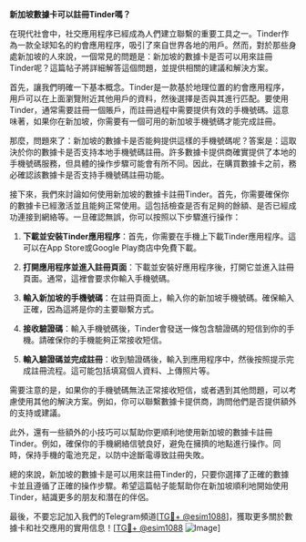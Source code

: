 **新加坡數據卡可以註冊Tinder嗎？**

在現代社會中，社交應用程序已經成為人們建立聯繫的重要工具之一。Tinder作為一款全球知名的約會應用程序，吸引了來自世界各地的用戶。然而，對於那些身處新加坡的人來說，一個常見的問題是：新加坡的數據卡是否可以用來註冊Tinder呢？這篇帖子將詳細解答這個問題，並提供相關的建議和解決方案。

首先，讓我們明確一下基本概念。Tinder是一款基於地理位置的約會應用程序，用戶可以在上面瀏覽附近其他用戶的資料，然後選擇是否與其進行匹配。要使用Tinder，通常需要註冊一個賬戶，而註冊過程中需要提供有效的手機號碼。這意味著，如果你在新加坡，你需要有一個可用的新加坡手機號碼才能完成註冊。

那麼，問題來了：新加坡的數據卡是否能夠提供這樣的手機號碼呢？答案是：這取決於你的數據卡是否支持本地手機號碼註冊。許多數據卡提供商確實提供了本地的手機號碼服務，但具體的操作步驟可能會有所不同。因此，在購買數據卡之前，務必確認該數據卡是否支持手機號碼註冊功能。

接下來，我們來討論如何使用新加坡的數據卡註冊Tinder。首先，你需要確保你的數據卡已經激活並且能夠正常使用。這包括檢查是否有足夠的餘額、是否已經成功連接到網絡等。一旦確認無誤，你可以按照以下步驟進行操作：

1. **下載並安裝Tinder應用程序**：首先，你需要在手機上下載Tinder應用程序。這可以在App Store或Google Play商店中免費下載。

2. **打開應用程序並進入註冊頁面**：下載並安裝好應用程序後，打開它並進入註冊頁面。通常，這裡會要求你輸入手機號碼。

3. **輸入新加坡的手機號碼**：在註冊頁面上，輸入你的新加坡手機號碼。確保輸入正確，因為這將是你的主要聯繫方式。

4. **接收驗證碼**：輸入手機號碼後，Tinder會發送一條包含驗證碼的短信到你的手機。請確保你的手機能夠正常接收短信。

5. **輸入驗證碼並完成註冊**：收到驗證碼後，輸入到應用程序中，然後按照提示完成註冊流程。這可能包括填寫個人資料、上傳照片等。

需要注意的是，如果你的手機號碼無法正常接收短信，或者遇到其他問題，可以考慮使用其他的解決方案。例如，你可以聯繫數據卡提供商，詢問他們是否提供額外的支持或建議。

此外，還有一些額外的小技巧可以幫助你更順利地使用新加坡的數據卡註冊Tinder。例如，確保你的手機網絡信號良好，避免在擁擠的地點進行操作。同時，保持手機的電池充足，以防中途斷電導致註冊失敗。

總的來說，新加坡的數據卡是可以用來註冊Tinder的，只要你選擇了正確的數據卡並且遵循了正確的操作步驟。希望這篇帖子能幫助你在新加坡順利地開始使用Tinder，結識更多的朋友和潛在的伴侶。

最後，不要忘記加入我們的Telegram頻道[[TG💪+ @esim1088](https://t.me/s/esim1088)]，獲取更多關於數據卡和社交應用的實用信息！[[TG💪+ @esim1088](https://t.me/s/esim1088) ![Image](https://i.postimg.cc/4NQfJmqS/Snipaste-2025-05-13-00-14-12.png)]